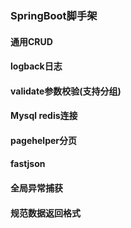 ### SpringBoot脚手架
#### 通用CRUD
#### logback日志
#### validate参数校验(支持分组)
#### Mysql redis连接
#### pagehelper分页
#### fastjson
#### 全局异常捕获
#### 规范数据返回格式

